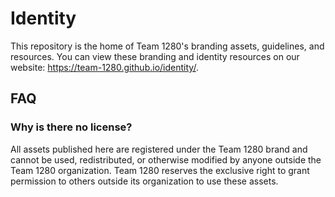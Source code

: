 # Identity

This repository is the home of Team 1280's branding assets, guidelines, and resources.
You can view these branding and identity resources on our website: <https://team-1280.github.io/identity/>.

## FAQ

### Why is there no license?

All assets published here are registered under the Team 1280 brand and cannot be used, redistributed, or otherwise modified by anyone outside the Team 1280 organization.
Team 1280 reserves the exclusive right to grant permission to others outside its organization to use these assets.
